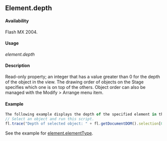 ## Element.depth

#### Availability

Flash MX 2004.

#### Usage

*element.depth*

#### Description

Read-only property; an integer that has a value greater than 0 for the depth of the object in the view. The drawing order of objects on the Stage specifies which one is on top of the others. Object order can also be managed with the Modify > Arrange menu item.

#### Example

```javascript
The following example displays the depth of the specified element in the Output panel:
// Select an object and run this script.
fl.trace("Depth of selected object: " + fl.getDocumentDOM().selection[0].depth);
```

See the example for [element.elementType](../Element_object/element1.md).
